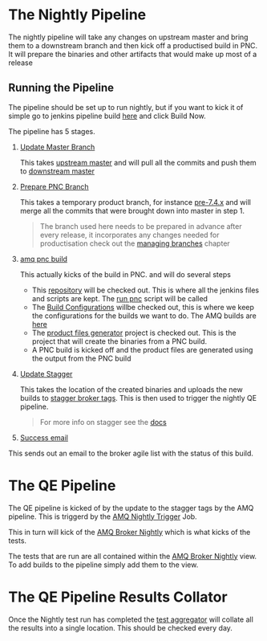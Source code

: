 The Nightly Pipeline
====================

The nightly pipeline will take any changes on upstream master and bring them to a downstream branch and then kick off a productised build in PNC. It will prepare the binaries and other artifacts that would make up most of a release

Running the Pipeline
--------------------

The pipeline should be set up to run nightly, but if you want to kick it of simple go to jenkins pipeline build [here](http://messaging-ci-01.mw.lab.eng.bos.redhat.com:8080/view/Productisation/job/AMQ7-PNC-pipeline/)
and click Build Now.

The pipeline has 5 stages.

1. [Update Master Branch](http://messaging-ci-01.mw.lab.eng.bos.redhat.com:8080/view/Productisation/job/update_master_branch/) 

    This takes [upstream master](https://github.com/apache/activemq-artemis) and will pull all the commits and push them to 
[downstream master](https://github.com/rh-messaging/activemq-artemis) 

2. [Prepare PNC Branch](http://messaging-ci-01.mw.lab.eng.bos.redhat.com:8080/view/Productisation/job/amq-prepare-pnc-branch/)

   This takes a temporary product branch, for instance [pre-7.4.x](https://github.com/rh-messaging/activemq-artemis/tree/pre-7.4.x)
and will merge all the commits that were brought down into master in step 1.
   >The branch used here needs to be prepared in advance after every release, it incorporates any changes needed for productisation
   >check out the [managing branches](managing-branches.md) chapter

3. [amq pnc build](http://messaging-ci-01.mw.lab.eng.bos.redhat.com:8080/view/Productisation/job/amq-pnc-build/)

   This actually kicks of the build in PNC. and will do several steps
    - This [repository](https://github.com/rh-messaging/rh-broker-dist.git) will be checked out.
    This is where all the jenkins files and scripts are kept. The [run pnc](https://github.com/rh-messaging/rh-broker-dist/blob/master/scripts/runpnc.sh) script will be called
    - The [Build Configurations](https://gitlab.cee.redhat.com/middleware/build-configurations) willbe checked out, this is 
    where we keep the configurations for the builds we want to do. The AMQ builds are [here](https://gitlab.cee.redhat.com/middleware/build-configurations/tree/master/amq/broker)
    - The [product files generator](https://gitlab.cee.redhat.com/middleware/product-files-generator) project is checked out. 
    This is the project that will create the binaries from a PNC build.
    - A PNC build is kicked off and the product files are generated using the output from the PNC build 

4. [Update Stagger](http://messaging-ci-01.mw.lab.eng.bos.redhat.com:8080/view/Productisation/job/updateStagger/)

    This takes the location of the created binaries and uploads the new builds to [stagger broker tags](https://stagger-rhm.cloud.paas.upshift.redhat.com/api/repos/rh-broker-dist/branches/master/tags/untested).
This is then used to trigger the nightly QE pipeline.
    > For more info on stagger see the [docs](https://stagger-rhm.cloud.paas.upshift.redhat.com/docs.html)

5. [Success email](http://messaging-ci-01.mw.lab.eng.bos.redhat.com:8080/view/Productisation/job/sendSuccessEmail/)

This sends out an email to the broker agile list with the status of this build.


The QE Pipeline
===============

The QE pipeline is kicked of by the update to the stagger tags by the AMQ pipeline. 
This is triggerd by the [AMQ Nightly Trigger](https://mw-messaging-qe-jenkins.rhev-ci-vms.eng.rdu2.redhat.com/view/AMQ%20Broker/job/AMQ%20Nightly%20Trigger/) Job.

This in turn will kick of the [AMQ Broker Nightly](https://mw-messaging-qe-jenkins.rhev-ci-vms.eng.rdu2.redhat.com/view/AMQ%20Broker/job/AMQ%20Broker%20Nightly/)
which is what kicks of the tests.

The tests that are run are all contained within the [AMQ Broker Nightly](https://mw-messaging-qe-jenkins.rhev-ci-vms.eng.rdu2.redhat.com/view/AMQ%20Broker%20Nightly/) view.
To add builds to the pipeline simply add them to the view.

The QE Pipeline Results Collator
=================================

Once the Nightly test run has completed the [test aggregator](http://messaging-ci-01.mw.lab.eng.bos.redhat.com:8080/view/Productisation/job/test-aggregator/) will collate
all the results into a single location. This should be checked every day.


